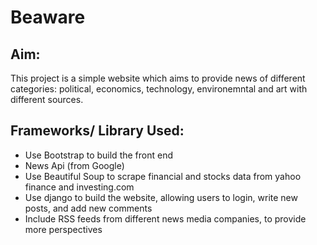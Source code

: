 # Beaware
## Aim: 
This project is a simple website which aims to provide news of different categories: political, economics, technology, environemntal and art with different sources.
## Frameworks/ Library Used:
- Use Bootstrap to build the front end
- News Api (from Google)
- Use Beautiful Soup to scrape financial and stocks data from yahoo finance and investing.com
- Use django to build the website, allowing users to login, write new posts, and add new comments
- Include RSS feeds from different news media companies, to provide more perspectives
